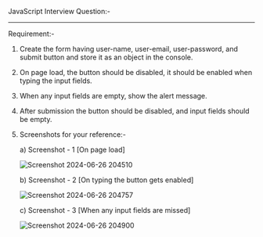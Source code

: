 JavaScript Interview Question:-
_____________________________________

Requirement:-

1) Create the form having user-name, user-email, user-password, and submit button and store it as an object in the console.
2) On page load, the button should be disabled, it should be enabled when typing the input fields.
3) When any input fields are empty, show the alert message.
4) After submission the button should be disabled, and input fields should be empty.
5) Screenshots for your reference:-
   
   a) Screenshot - 1 [On page load]

      ![Screenshot 2024-06-26 204510](https://github.com/genze121/JS-Interview/assets/45147588/0498dc7c-ba06-4f6c-a696-d16111693d06)

   b) Screenshot - 2 [On typing the button gets enabled]

      ![Screenshot 2024-06-26 204757](https://github.com/genze121/JS-Interview/assets/45147588/f197a910-3748-4e58-86f7-f4151eb4cd0a)

   c) Screenshot - 3 [When any input fields are missed]

      ![Screenshot 2024-06-26 204900](https://github.com/genze121/JS-Interview/assets/45147588/5bd2300d-4299-42d5-baa9-d428172856d0)

      

 
